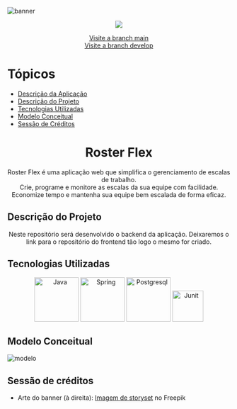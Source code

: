 ![banner](https://raw.githubusercontent.com/xflprflx/roster-flex-backend/document/readme/assets/Roster%20Flex.png)

<p align="center">
<img loading="lazy" src="http://img.shields.io/static/v1?label=STATUS&message=EM%20DESENVOLVIMENTO&color=GREEN&style=for-the-badge"/>
</p>

<div align="center">
  <a href="https://github.com/xflprflx/roster-flex-backend/tree/main" target="_blank" rel="noopener noreferrer">Visite a branch main</a>
</div>
<div align="center">
  <a href="https://github.com/xflprflx/roster-flex-backend/tree/develop" target="_blank" rel="noopener noreferrer">Visite a branch develop</a>
</div>

Tópicos
=================
<!--ts-->
   * [Descrição da Aplicação](#descricao-da-aplicacao)
   * [Descrição do Projeto](#descricao-do-projeto)
   * [Tecnologias Utilizadas](#tecnologias-utilizadas)
   * [Modelo Conceitual](#modelo-conceitual)
   * [Sessão de Créditos](#sessao-de-creditos)
<!--te-->

<h1 align="center">Roster Flex</h1>
<a id="descricao-da-aplicacao"></a>

<p align="center">Roster Flex é uma aplicação web que simplifica o gerenciamento de escalas de trabalho.<br>Crie, programe e monitore as escalas da sua equipe com facilidade.<br>Economize tempo e mantenha sua equipe bem escalada de forma eficaz.</p>

<a id="descricao-do-projeto"></a>
## Descrição do Projeto 
<p align="center">Neste repositório será desenvolvido o backend da aplicação. Deixaremos o link para o repositório do frontend tão logo o mesmo for criado.</p>

<a id="tecnologias-utilizadas"></a>
## Tecnologias Utilizadas
<div align="center">
<img alt="Java" src="https://cdn.jsdelivr.net/gh/devicons/devicon/icons/java/java-original-wordmark.svg" width=100px/>
<img alt="Spring" src="https://cdn.jsdelivr.net/gh/devicons/devicon/icons/spring/spring-original-wordmark.svg" width=100px/>
<img alt="Postgresql" src="https://cdn.jsdelivr.net/gh/devicons/devicon/icons/postgresql/postgresql-original-wordmark.svg" width=100px/>
<img alt="Junit" src="https://user-images.githubusercontent.com/33158051/103466459-7524de80-4d13-11eb-96ba-f13e5409a18a.png" height=70px>
</div>

## Modelo Conceitual
![modelo](https://raw.githubusercontent.com/xflprflx/roster-flex-backend/document/readme/assets/modelo.png)






<a id="sessao-de-creditos"></a>
## Sessão de créditos
- Arte do banner (à direita): <a href="https://br.freepik.com/vetores-gratis/ilustracao-do-conceito-de-gerenciamento-de-tempo_7079478.htm#query=schedule&position=16&from_view=search&track=sph">Imagem de storyset</a> no Freepik
